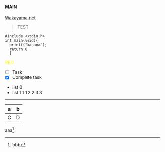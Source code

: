 #### MAIN
[Wakayama-nct](https://www.wakayama-nct.ac.jp/)
>TEST
```
#include <stdio.h>
int main(void){
  printf("banana");
  return 0;
  }
```
<span style="color:yellow; ">RED</span>
- [ ] Task
- [x] Complete task
- list 0
- list 1
1.1
 2.2
3.3
---
| a | b |
| - | - |
| C | D |
aaa[^1]
[^1]:bbb
